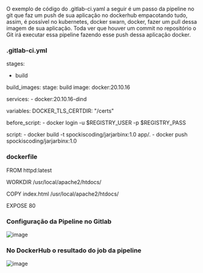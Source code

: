O exemplo de código do .gitlab-ci.yaml a seguir é um passo da pipeline no git que faz um push de sua aplicação no dockerhub empacotando tudo, assim, é possível no kubernetes, docker swarn, docker, fazer um pull dessa imagem de sua aplicação.
Toda ver que houver um commit no repositório o Git irá executar essa pipeline fazendo esse push dessa aplicação docker.
### .gitlab-ci.yml 

stages:
  - build

build_images:
  stage: build
  image: docker:20.10.16

  services:
    - docker:20.10.16-dind
  
  variables:
    DOCKER_TLS_CERTDIR: "/certs"
  
  before_script:
    - docker login -u  $REGISTRY_USER -p $REGISTRY_PASS

  script:
    - docker build -t spockiscoding/jarjarbinx:1.0 app/.
    - docker push spockiscoding/jarjarbinx:1.0
### dockerfile 

FROM httpd:latest

WORKDIR /usr/local/apache2/htdocs/

COPY index.html /usr/local/apache2/htdocs/

EXPOSE 80
### Configuração da Pipeline no Gitlab

![image](https://user-images.githubusercontent.com/97816800/210677199-ea1ce211-69c3-4be8-a2b1-09b01e67b47a.png)

### No DockerHub o resultado do job da pipeline

![image](https://user-images.githubusercontent.com/97816800/210677310-d7edf94b-9a1f-4fc6-8591-999c75b6feaf.png)

